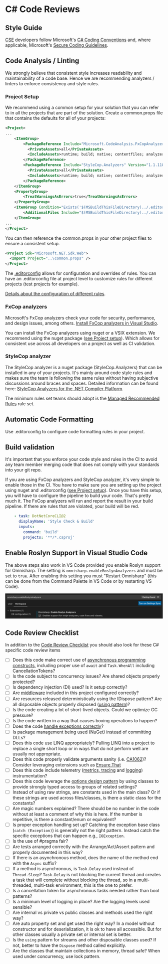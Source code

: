 # C# Code Reviews

## Style Guide

[CSE](../../CSE.md) developers follow Microsoft's [C# Coding Conventions](https://docs.microsoft.com/en-us/dotnet/csharp/programming-guide/inside-a-program/coding-conventions) and, where applicable, Microsoft's [Secure Coding Guidelines](https://docs.microsoft.com/en-us/dotnet/standard/security/secure-coding-guidelines).

## Code Analysis / Linting

We strongly believe that consistent style increases readability and maintainability of a code base. Hence we are recommending analyzers / linters to enforce consistency and style rules.

### Project Setup

We recommend using a common setup for your solution that you can refer to in all the projects that are part of the solution. Create a common.props file that contains the defaults for all of your projects:

```xml
<Project>
...
    <ItemGroup>
        <PackageReference Include="Microsoft.CodeAnalysis.FxCopAnalyzers" Version="2.9.8">
          <PrivateAssets>all</PrivateAssets>
          <IncludeAssets>runtime; build; native; contentfiles; analyzers; buildtransitive</IncludeAssets>
        </PackageReference>
        <PackageReference Include="StyleCop.Analyzers" Version="1.1.118">
          <PrivateAssets>all</PrivateAssets>
          <IncludeAssets>runtime; build; native; contentfiles; analyzers; buildtransitive</IncludeAssets>
        </PackageReference>
    </ItemGroup>
    <PropertyGroup>
        <TreatWarningsAsErrors>true</TreatWarningsAsErrors>
    </PropertyGroup>
    <ItemGroup Condition="Exists('$(MSBuildThisFileDirectory)../.editorconfig')" >
        <AdditionalFiles Include="$(MSBuildThisFileDirectory)../.editorconfig" />
    </ItemGroup>
...
</Project>
```

You can then reference the common.props in your other project files to ensure a consistent setup.

```xml
<Project Sdk="Microsoft.NET.Sdk.Web">
  <Import Project="..\common.props" />
</Project>
```

The [.editorconfig](https://docs.microsoft.com/en-us/visualstudio/ide/editorconfig-code-style-settings-reference?view=vs-2019) allows for configuration and overrides of rules. You can have an .editorconfig file at project level to customize rules for different projects (test projects for example).

[Details about the configuration of different rules](https://docs.microsoft.com/en-us/visualstudio/code-quality/use-roslyn-analyzers?view=vs-2019).

### FxCop analyzers

Microsoft's FxCop analyzers check your code for security, performance, and design issues, among others. [Install FxCop analyzers in Visual Studio](https://docs.microsoft.com/en-us/visualstudio/code-quality/install-fxcop-analyzers?view=vs-2019).

You can install the FxCop analyzers using nuget or a VSIX extension. We recommend using the nuget package ([see Project setup](#project-setup)). Which allows for consistent use across all developers on a project as well as CI validation.

### StyleCop analyzer

The StyleCop analyzer is a nuget package (StyleCop.Analyzers) that can be installed in any of your projects. It's mainly around code style rules and makes sure the team is following the same rules without having subjective discussions around braces and spaces. Detailed information can be found here: [StyleCop Analyzers for the .NET Compiler Platform](https://github.com/DotNetAnalyzers/StyleCopAnalyzers).

The minimum rules set teams should adopt is the [Managed Recommended Rules](https://msdn.microsoft.com/en-us/library/dd264893.aspx) rule set.

## Automatic Code Formatting

Use .editorconfig to configure code formatting rules in your project.

## Build validation

It's important that you enforce your code style and rules in the CI to avoid any team member merging code that does not comply with your standards into your git repo.

If you are using FxCop analyzers and StyleCop analyzer, it's very simple to enable those in the CI. You have to make sure you are setting up the project using nuget and .editorconfig ([see Project setup](#project-setup)). Once you have this setup, you will have to configure the pipeline to build your code. That's pretty much it. The FxCop analyzers will run and report the result in your build pipeline. If there are rules that are violated, your build will be red.

```yaml
    - task: DotNetCoreCLI@2
      displayName: 'Style Check & Build'
      inputs:
        command: 'build'
        projects: '**/*.csproj'
```

## Enable Roslyn Support in Visual Studio Code

The above steps also work in VS Code provided you enable Roslyn support for Omnisharp. The setting is `omnisharp.enableRoslynAnalyzers` and must be set to `true`. After enabling this setting you must "Restart Omnisharp" (this can be done from the Command Palette in VS Code or by restarting VS Code).

![rosyln-support](images/vscode-roslyn.png)

## Code Review Checklist

In addition to the [Code Review Checklist](../process-guidance/reviewer-guidance.md) you should also look for these C# specific code review items

* [ ] Does this code make correct use of [asynchronous programming constructs](https://docs.microsoft.com/en-us/dotnet/csharp/programming-guide/concepts/async/#BKMK_AsyncandAwait), including proper use of ```await``` and ```Task.WhenAll``` including CancellationTokens?
* [ ] Is the code subject to concurrency issues? Are shared objects properly protected?
* [ ] Is dependency injection (DI) used? Is it setup correctly?
* [ ] Are [middleware](https://docs.microsoft.com/en-us/aspnet/core/fundamentals/middleware/index?view=aspnetcore-2.1&tabs=aspnetcore2x) included in this project configured correctly?
* [ ] Are resources released deterministically using the IDispose pattern? Are all disposable objects properly disposed ([using pattern](https://docs.microsoft.com/en-us/dotnet/csharp/language-reference/keywords/using-statement))?
* [ ] Is the code creating a lot of short-lived objects. Could we optimize GC pressure?
* [ ] Is the code written in a way that causes boxing operations to happen?
* [ ] Does the code [handle exceptions correctly](https://docs.microsoft.com/en-us/dotnet/standard/exceptions/best-practices-for-exceptions)?
* [ ] Is package management being used (NuGet) instead of committing DLLs?
* [ ] Does this code use LINQ appropriately? Pulling LINQ into a project to replace a single short loop or in ways that do not perform well are usually not appropriate.
* [ ] Does this code properly validate arguments sanity (i.e. [CA1062](https://docs.microsoft.com/en-us/dotnet/fundamentals/code-analysis/quality-rules/ca1062))? Consider leveraging extensions such as [Ensure.That](https://github.com/danielwertheim/Ensure.That)
* [ ] Does this code include telemetry ([metrics, tracing](https://docs.microsoft.com/en-us/azure/azure-monitor/app/app-insights-overview) and [logging](https://serilog.net/)) instrumentation?
* [ ] Does this code leverage the [options design pattern](https://docs.microsoft.com/en-us/aspnet/core/fundamentals/configuration/options?view=aspnetcore-3.1) by using classes to provide strongly typed access to groups of related settings?
* [ ] Instead of using raw strings, are constants used in the main class? Or if these strings are used across files/classes, is there a static class for the constants?
* [ ] Are magic numbers explained? There should be no number in the code without at least a comment of why this is here. If the number is repetitive, is there a constant/enum or equivalent?
* [ ] Is proper exception handling set up? Catching the exception base class (`catch (Exception)`) is generally not the right pattern. Instead catch the specific exceptions that can happen e.g., `IOException`.
* [ ] Is the use of #pragma fair?
* [ ] Are tests arranged correctly with the Arrange/Act/Assert pattern and properly documented in this way?
* [ ] If there is an asynchronous method, does the name of the method end with the `Async` suffix?
* [ ] If a method is asynchronous, is `Task.Delay` used instead of `Thread.Sleep`? `Task.Delay` is not blocking the current thread and creates a task that will complete without blocking the thread, so in a multi-threaded, multi-task environment, this is the one to prefer.
* [ ] Is a cancellation token for asynchronous tasks needed rather than bool patterns?
* [ ] Is a minimum level of logging in place? Are the logging levels used sensible?
* [ ] Are internal vs private vs public classes and methods used the right way?
* [ ] Are auto property set and get used the right way? In a model without constructor and for deserialization, it is ok to have all accessible. But for other classes usually a private set or internal set is better.
* [ ] Is the `using` pattern for streams and other disposable classes used? If not, better to have the `Dispose` method called explicitly.
* [ ] Are the classes that maintain collections in memory, thread safe? When used under concurrency, use lock pattern.
